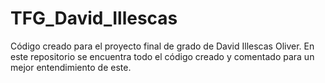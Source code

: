 # TFG_David_Illescas
Código creado para el proyecto final de grado de David Illescas Oliver. En este repositorio se encuentra todo el código creado y comentado para un mejor entendimiento de este.
